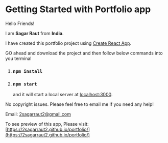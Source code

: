 # Getting Started with Portfolio app

Hello Friends!

I am **Sagar Raut** from **India**.

I have created this portfolio project using [Create React App](https://github.com/facebook/create-react-app).

GO ahead and download the project and then follow below commands into you terminal
1. ### `npm install`
2. ### `npm start`
    and it will start a local server at [localhost:3000](http://localhost:3000/).

No copyright issues.
Please feel free to email me if you need any help!

Email: 2sagarraut2@gmail.com

To see preview of this app, Please visit: [https://2sagarraut2.github.io/portfolio/](https://2sagarraut2.github.io/portfolio/)
